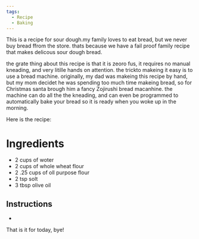 ```yaml
---
tags:
  - Recipe
  - Baking
---
```


This is a recipe for sour dough.my family loves to eat bread, but we never buy bread ffrom the store. thats because we have a fail proof family recipe that makes delicous sour dough bread.


the grate thing about this recipe is that it is zeoro fus, it requires no manual kneading, and very litille hands on attention. the trickto makeing it easy is to use a bread machine. originally, my dad was makeing this recipe by hand, but my mom decidet he was spending too much time makeing bread, so for Christmas santa brough him a fancy Zojirushi bread macanhine. the machine can do all the the kneading, and can even be programmed to automatically bake your bread so it is ready when you woke up in the morning. 

Here is the recipe:

# Ingredients

- 2 cups of woter
- 2 cups of whole wheat flour 
- 2 .25 cups of oll purpose flour
- 2 tsp solt
- 3 tbsp olive oil

## Instructions 

- 

That is it for today, bye!